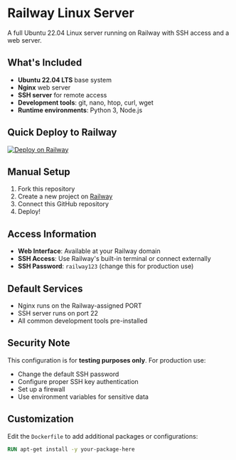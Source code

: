 # Railway Linux Server

A full Ubuntu 22.04 Linux server running on Railway with SSH access and a web server.

## What's Included

- **Ubuntu 22.04 LTS** base system
- **Nginx** web server 
- **SSH server** for remote access
- **Development tools**: git, nano, htop, curl, wget
- **Runtime environments**: Python 3, Node.js

## Quick Deploy to Railway

[![Deploy on Railway](https://railway.app/button.svg)](https://railway.app/template/CvAgGT)

## Manual Setup

1. Fork this repository
2. Create a new project on [Railway](https://railway.app)
3. Connect this GitHub repository
4. Deploy!

## Access Information

- **Web Interface**: Available at your Railway domain
- **SSH Access**: Use Railway's built-in terminal or connect externally
- **SSH Password**: `railway123` (change this for production use)

## Default Services

- Nginx runs on the Railway-assigned PORT
- SSH server runs on port 22
- All common development tools pre-installed

## Security Note

This configuration is for **testing purposes only**. For production use:
- Change the default SSH password
- Configure proper SSH key authentication
- Set up a firewall
- Use environment variables for sensitive data

## Customization

Edit the `Dockerfile` to add additional packages or configurations:

```dockerfile
RUN apt-get install -y your-package-here
```
